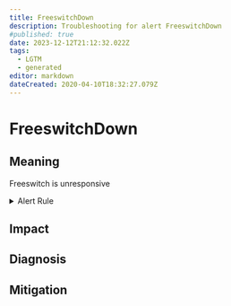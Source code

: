 ```yaml
---
title: FreeswitchDown
description: Troubleshooting for alert FreeswitchDown
#published: true
date: 2023-12-12T21:12:32.022Z
tags: 
  - LGTM
  - generated
editor: markdown
dateCreated: 2020-04-10T18:32:27.079Z
---
```


# FreeswitchDown

## Meaning
[//]: # "Short paragraph that explains what the alert means"
Freeswitch is unresponsive

<details>
  <summary>Alert Rule</summary>

{{% rule "freeswitch/znerol-freeswitch-exporter.yml" "FreeswitchDown" %}}

{{% comment %}}

```yaml
alert: FreeswitchDown
expr: freeswitch_up == 0
for: 0m
labels:
    severity: critical
annotations:
    summary: Freeswitch down (instance {{ $labels.instance }})
    description: |-
        Freeswitch is unresponsive
          VALUE = {{ $value }}
          LABELS = {{ $labels }}
    runbook: https://github.com/srerun/prometheus-alerts/blob/main/content/runbooks/znerol-freeswitch-exporter/FreeswitchDown.md

```

{{% /comment %}}

</details>


## Impact
[//]: # "What could / will happen if the alert is not addressed"



## Diagnosis
[//]: # "Steps to take to identify the cause of the problem"



## Mitigation
[//]: # "The steps necessary to resolve the alert"

